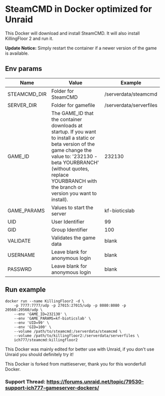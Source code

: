 # SteamCMD in Docker optimized for Unraid
This Docker will download and install SteamCMD. It will also install KillingFloor 2 and run it.

**Update Notice:** Simply restart the container if a newer version of the game is available.

## Env params
| Name | Value | Example |
| --- | --- | --- |
| STEAMCMD_DIR | Folder for SteamCMD | /serverdata/steamcmd |
| SERVER_DIR | Folder for gamefile | /serverdata/serverfiles |
| GAME_ID | The GAME_ID that the container downloads at startup. If you want to install a static or beta version of the game change the value to: '232130 -beta YOURBRANCH' (without quotes, replace YOURBRANCH with the branch or version you want to install). | 232130 |
| GAME_PARAMS | Values to start the server | kf-bioticslab |
| UID | User Identifier | 99 |
| GID | Group Identifier | 100 |
| VALIDATE | Validates the game data | blank |
| USERNAME | Leave blank for anonymous login | blank |
| PASSWRD | Leave blank for anonymous login | blank |

## Run example
```
docker run --name KillingFloor2 -d \
	-p 7777:7777/udp -p 27015:27015/udp -p 8080:8080 -p 20560:20560/udp \
	--env 'GAME_ID=232130' \
	--env 'GAME_PARAMS=kf-bioticslab' \
	--env 'UID=99' \
	--env 'GID=100' \
	--volume /path/to/steamcmd:/serverdata/steamcmd \
	--volume /path/to/killingfloor2:/serverdata/serverfiles \
	ich777/steamcmd:killingfloor2
```

This Docker was mainly edited for better use with Unraid, if you don't use Unraid you should definitely try it!

This Docker is forked from mattieserver, thank you for this wonderfull Docker.

### Support Thread: https://forums.unraid.net/topic/79530-support-ich777-gameserver-dockers/
